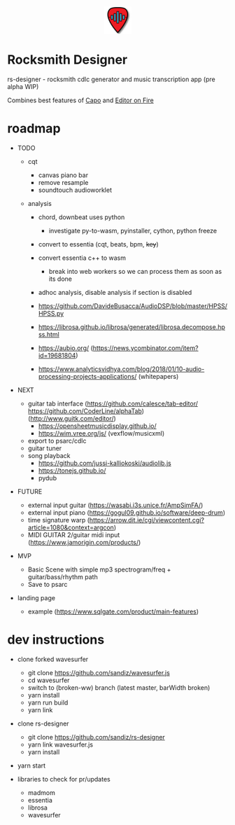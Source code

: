 <p align="center">
<img width="12.5%" src="https://github.com/sandiz/rs-designer/raw/master/src/assets/icons/icon-1024x1024.png">
</p>

# Rocksmith Designer
rs-designer - rocksmith cdlc generator and music transcription app (pre alpha WIP)

Combines best features of [Capo](http://supermegaultragroovy.com/products/capo/mac/) and [Editor on Fire](https://github.com/raynebc/editor-on-fire)

# roadmap
- TODO
    - cqt
        - canvas piano bar 
        - remove resample
        - soundtouch audioworklet

    - analysis
        - chord, downbeat uses python
            - investigate py-to-wasm, pyinstaller, cython, python freeze
        - convert to essentia (cqt, beats, bpm, ~~key~~)
        - convert essentia c++ to wasm
            - break into web workers so we can process them as soon as its done

        - adhoc analysis, disable analysis if section is disabled
        - https://github.com/DavideBusacca/AudioDSP/blob/master/HPSS/HPSS.py
        - https://librosa.github.io/librosa/generated/librosa.decompose.hpss.html
        - https://aubio.org/ (https://news.ycombinator.com/item?id=19681804)
        - https://www.analyticsvidhya.com/blog/2018/01/10-audio-processing-projects-applications/ (whitepapers)


- NEXT
    - guitar tab interface (https://github.com/calesce/tab-editor/ https://github.com/CoderLine/alphaTab) (http://www.guitk.com/editor/)
        - https://opensheetmusicdisplay.github.io/
        - https://wim.vree.org/js/ (vexflow/musicxml)
    - export to psarc/cdlc
    - guitar tuner
    - song playback
        - https://github.com/jussi-kalliokoski/audiolib.js
        - https://tonejs.github.io/
        - pydub


- FUTURE
    - external input guitar (https://wasabi.i3s.unice.fr/AmpSimFA/)
    - external input piano (https://gogul09.github.io/software/deep-drum)
    - time signature warp (https://arrow.dit.ie/cgi/viewcontent.cgi?article=1080&context=argcon)
    - MIDI GUITAR 2/guitar midi input (https://www.jamorigin.com/products/)


- MVP
    - Basic Scene with simple mp3 spectrogram/freq + guitar/bass/rhythm path
    - Save to psarc

- landing page
    - example (https://www.sqlgate.com/product/main-features)



# dev instructions
- clone forked wavesurfer
    - git clone https://github.com/sandiz/wavesurfer.js 
    - cd wavesurfer
    - switch to (broken-ww) branch (latest master, barWidth broken)
    - yarn install
    - yarn run build
    - yarn link
- clone rs-designer
    - git clone https://github.com/sandiz/rs-designer
    - yarn link wavesurfer.js
    - yarn install
- yarn start

- libraries to check for pr/updates
    - madmom
    - essentia
    - librosa
    - wavesurfer